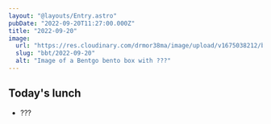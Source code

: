 ```yaml
---
layout: "@layouts/Entry.astro"
pubDate: "2022-09-20T11:27:00.000Z"
title: "2022-09-20"
image:
  url: "https://res.cloudinary.com/drmor38ma/image/upload/v1675038212/bbt/2022-09-20.jpg"
  slug: "bbt/2022-09-20"
  alt: "Image of a Bentgo bento box with ???"
---
```


## Today's lunch

- ???
